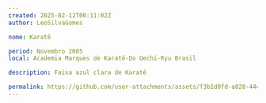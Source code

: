 ```yaml
---
created: 2025-02-12T00:11:02Z
author: LeoSilvaGomes

nome: Karatê

period: Novembro 2005
local: Academia Marques de Karatê-Do Uechi-Ryu Brasil

description: Faixa azul clara de Karatê

permalink: https://github.com/user-attachments/assets/f3b1d0fd-a028-44c2-aa03-19d780576a54
---
```

